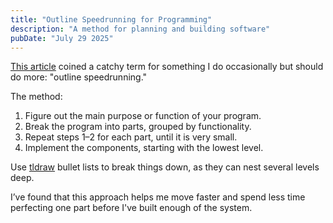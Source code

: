 ```yaml
---
title: "Outline Speedrunning for Programming"
description: "A method for planning and building software"
pubDate: "July 29 2025"
---
```


[This article](https://learnhowtolearn.org/how-to-build-extremely-quickly/) coined a catchy term for something I do occasionally but should do more: "outline speedrunning."

The method:

1. Figure out the main purpose or function of your program.
2. Break the program into parts, grouped by functionality.
3. Repeat steps 1–2 for each part, until it is very small.
4. Implement the components, starting with the lowest level.

Use [tldraw](https://www.tldraw.com/) bullet lists to break things down, as they can nest several levels deep.

I’ve found that this approach helps me move faster and spend less time perfecting one part before I've built enough of the system.
